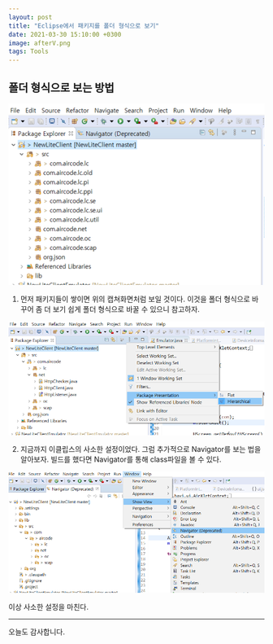 ```yaml
---
layout: post
title: "Eclipse에서 패키지를 폴더 형식으로 보기"
date: 2021-03-30 15:10:00 +0300
image: afterV.png
tags: Tools
---
```


## 폴더 형식으로 보는 방법  

![beforeV](/images/beforeV.png)  

1. 먼저 패키지들이 쌓이면 위의 캡쳐화면처럼 보일 것이다. 이것을 폴더 형식으로 바꾸어 좀 더 보기 쉽게 폴더 형식으로 바꿀 수 있으니 참고하자.  


![afterV](/images/afterV.png)  

2. 지금까지 이클립스의 사소한 설정이었다. 그럼 추가적으로 Navigator를 보는 법을 알아보자. 빌드를 했다면 Navigator를 통해 class파일을 볼 수 있다.  


![naviV](/images/naviV.png)  

이상 사소한 설정을 마친다.

***

오늘도 감사합니다.  
